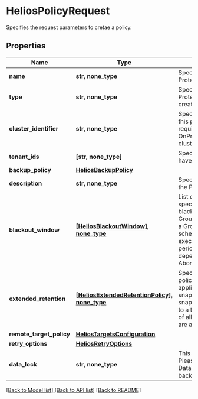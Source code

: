 # HeliosPolicyRequest

Specifies the request parameters to cretae a policy.

## Properties
Name | Type | Description | Notes
------------ | ------------- | ------------- | -------------
**name** | **str, none_type** | Specifies the name of the Protection Policy. | 
**type** | **str, none_type** | Specifies the type of the Protection Policy to be created on Helios. | 
**cluster_identifier** | **str, none_type** | Specifies the cluster to which this policy belongs. This required is only for type OnPremPolicy. The format is clusterId:clusterIncarnationId. | [optional] 
**tenant_ids** | **[str, none_type]** | Specifies the tenants which have access to this object. | [optional] [readonly] 
**backup_policy** | [**HeliosBackupPolicy**](HeliosBackupPolicy.md) |  | [optional] 
**description** | **str, none_type** | Specifies the description of the Protection Policy. | [optional] 
**blackout_window** | [**[HeliosBlackoutWindow], none_type**](HeliosBlackoutWindow.md) | List of Blackout Windows. If specified, this field defines blackout periods when new Group Runs are not started. If a Group Run has been scheduled but not yet executed and the blackout period starts, the behavior depends on the policy field AbortInBlackoutPeriod. | [optional] 
**extended_retention** | [**[HeliosExtendedRetentionPolicy], none_type**](HeliosExtendedRetentionPolicy.md) | Specifies additional retention policies that should be applied to the backup snapshots. A backup snapshot will be retained up to a time that is the maximum of all retention policies that are applicable to it. | [optional] 
**remote_target_policy** | [**HeliosTargetsConfiguration**](HeliosTargetsConfiguration.md) |  | [optional] 
**retry_options** | [**HeliosRetryOptions**](HeliosRetryOptions.md) |  | [optional] 
**data_lock** | **str, none_type** | This field is now deprecated. Please use the DataLockConfig in the backup retention. | [optional] 

[[Back to Model list]](../README.md#documentation-for-models) [[Back to API list]](../README.md#documentation-for-api-endpoints) [[Back to README]](../README.md)


